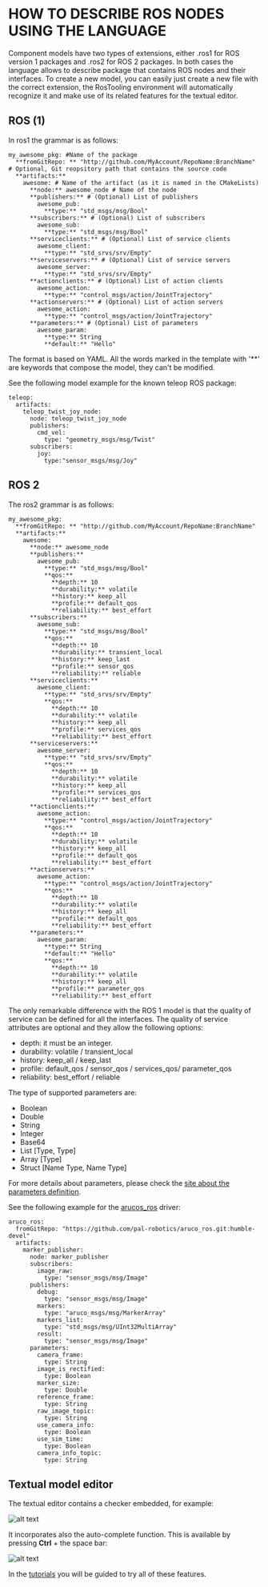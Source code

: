 # HOW TO DESCRIBE ROS NODES USING THE LANGUAGE

Component models have two types of extensions, either .ros1 for ROS version 1 packages and .ros2 for ROS 2 packages. In both cases the language allows to describe package that contains ROS nodes and their interfaces.
To create a new model, you can easily just create a new file with the correct extension, the RosTooling environment will automatically recognize it and make use of its related features for the textual editor.

## ROS (1)

In ros1 the grammar is as follows:
```
my_awesome_pkg: #Name of the package
  **fromGitRepo: ** "http://github.com/MyAccount/RepoName:BranchName" # Optional, Git reopsitory path that contains the source code
  **artifacts:**
    awesome: # Name of the artifact (as it is named in the CMakeLists)
      **node:** awesome_node # Name of the node
      **publishers:** # (Optional) List of publishers 
        awesome_pub:
          **type:** "std_msgs/msg/Bool"
      **subscribers:** # (Optional) List of subscribers 
        awesome_sub:
          **type:** "std_msgs/msg/Bool"
      **serviceclients:** # (Optional) List of service clients 
        awesome_client:
          **type:** "std_srvs/srv/Empty"
      **serviceservers:** # (Optional) List of service servers 
        awesome_server:
          **type:** "std_srvs/srv/Empty"
      **actionclients:** # (Optional) List of action clients 
        awesome_action:
          **type:** "control_msgs/action/JointTrajectory"
      **actionservers:** # (Optional) List of action servers 
        awesome_action:
          **type:** "control_msgs/action/JointTrajectory"
      **parameters:** # (Optional) List of parameters
        awesome_param:
          **type:** String
          **default:** "Hello"
```


The format is based on YAML. All the words marked in the template with '**' are keywords that compose the model, they can't be modified. 


See the following model example for the known teleop ROS package:

```
teleop:
  artifacts:
    teleop_twist_joy_node:
      node: teleop_twist_joy_node
      publishers:
        cmd_vel:
          type: "geometry_msgs/msg/Twist"
      subscribers:
        joy:
          type:"sensor_msgs/msg/Joy" 
```

## ROS 2

The ros2 grammar is as follows:
```
my_awesome_pkg:
  **fromGitRepo: ** "http://github.com/MyAccount/RepoName:BranchName"
  **artifacts:**
    awesome:
      **node:** awesome_node
      **publishers:**
        awesome_pub:
          **type:** "std_msgs/msg/Bool"
          **qos:** 
            **depth:** 10
            **durability:** volatile
            **history:** keep_all
            **profile:** default_qos
            **reliability:** best_effort 
      **subscribers:**
        awesome_sub:
          **type:** "std_msgs/msg/Bool"
          **qos:** 
            **depth:** 10
            **durability:** transient_local
            **history:** keep_last
            **profile:** sensor_qos
            **reliability:** reliable 
      **serviceclients:**
        awesome_client:
          **type:** "std_srvs/srv/Empty"
          **qos:** 
            **depth:** 10
            **durability:** volatile
            **history:** keep_all
            **profile:** services_qos
            **reliability:** best_effort 
      **serviceservers:**
        awesome_server:
          **type:** "std_srvs/srv/Empty"
          **qos:** 
            **depth:** 10
            **durability:** volatile
            **history:** keep_all
            **profile:** services_qos
            **reliability:** best_effort 
      **actionclients:**
        awesome_action:
          **type:** "control_msgs/action/JointTrajectory"
          **qos:** 
            **depth:** 10
            **durability:** volatile
            **history:** keep_all
            **profile:** default_qos
            **reliability:** best_effort 
      **actionservers:**
        awesome_action:
          **type:** "control_msgs/action/JointTrajectory"
          **qos:** 
            **depth:** 10
            **durability:** volatile
            **history:** keep_all
            **profile:** default_qos
            **reliability:** best_effort 
      **parameters:**
        awesome_param:
          **type:** String
          **default:** "Hello"
          **qos:** 
            **depth:** 10
            **durability:** volatile
            **history:** keep_all
            **profile:** parameter_qos
            **reliability:** best_effort 
```

The only remarkable difference with the ROS 1 model is that the quality of service can be defined for all the interfaces. The quality of service attributes are optional and they allow the following options:

- depth: it must be an integer.
- durability: volatile / transient_local
- history: keep_all / keep_last
- profile: default_qos / sensor_qos / services_qos/ parameter_qos
- reliability: best_effort / reliable

The type of supported parameters are:
- Boolean 
- Double
- String
- Integer
- Base64
- List [Type, Type]
- Array [Type]
- Struct [Name Type, Name Type]

For more details about parameters, please check the [site about the parameters definition](ParametersAPI.md).

See the following example for the [arucos_ros](https://github.com/pal-robotics/aruco_ros) driver:

```
aruco_ros:
  fromGitRepo: "https://github.com/pal-robotics/aruco_ros.git:humble-devel"
  artifacts:
    marker_publisher:
      node: marker_publisher
      subscribers:
        image_raw:
          type: "sensor_msgs/msg/Image"
      publishers:
        debug:
          type: "sensor_msgs/msg/Image"
        markers:
          type: "aruco_msgs/msg/MarkerArray"
        markers_list:
          type: "std_msgs/msg/UInt32MultiArray"
        result:
          type: "sensor_msgs/msg/Image"
      parameters:
        camera_frame:
          type: String
        image_is_rectified:
          type: Boolean
        marker_size:
          type: Double
        reference_frame:
          type: String
        raw_image_topic:
          type: String
        use_camera_info:
          type: Boolean
        use_sim_time:
          type: Boolean
        camera_info_topic:
          type: String
```

## Textual model editor

The textual editor contains a checker embedded, for example:

![alt text](images/RosModelEmbededChecker.gif)

It incorporates also the auto-complete function. This is available by pressing **Ctrl** + the space bar:

![alt text](images/RosModelAutocomplete.gif)

In the [tutorials](LearnRosModels.md) you will be guided to try all of these features.
